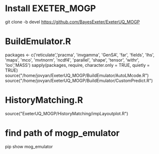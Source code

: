 # Install EXETER_MOGP

git clone -b devel https://github.com/BayesExeter/ExeterUQ_MOGP

# BuildEmulator.R

packages <- c('reticulate','pracma', 'invgamma', 'GenSA', 'far', 'fields', 'lhs', 'maps', 'mco', 'mvtnorm', 'ncdf4', 'parallel', 'shape', 'tensor', 'withr', 'loo','MASS')
sapply(packages, require, character.only = TRUE, quietly = TRUE)
source("/home/jovyan/ExeterUQ_MOGP/BuildEmulator/AutoLMcode.R")
source("/home/jovyan/ExeterUQ_MOGP/BuildEmulator/CustomPredict.R")

# HistoryMatching.R

source("ExeterUQ_MOGP/HistoryMatching/impLayoutplot.R")

# find path of mogp_emulator

pip show mog_emulator
